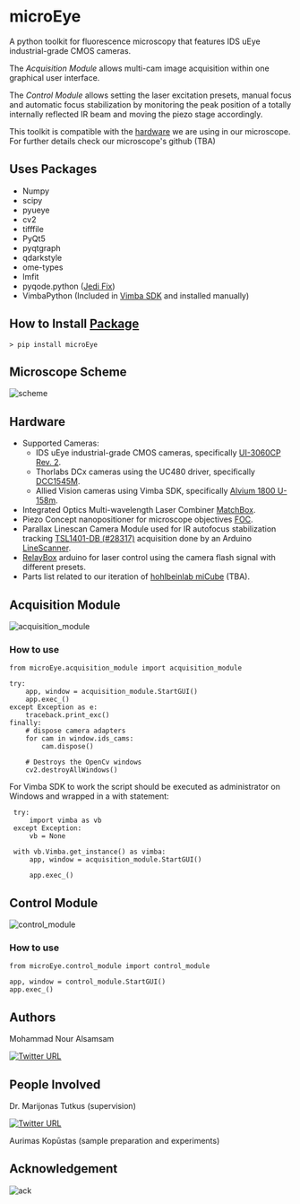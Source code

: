 # microEye
A python toolkit for fluorescence microscopy that features IDS uEye industrial-grade CMOS cameras.

The *Acquisition Module* allows multi-cam image acquisition within one graphical user interface.

The *Control Module* allows setting the laser excitation presets, manual focus and automatic focus stabilization by monitoring the peak position of a totally internally reflected IR beam and moving the piezo stage accordingly. 

This toolkit is compatible with the [hardware](#hardware) we are using in our microscope. For further details check our microscope's github (TBA)

## Uses Packages
 
- Numpy 
- scipy
- pyueye
- cv2
- tifffile
- PyQt5
- pyqtgraph
- qdarkstyle
- ome-types
- lmfit
- pyqode.python ([Jedi Fix](https://github.com/pyQode/pyqode.python/blob/6cc30087dab69d334a48c716d8d19fc1546ff0c6/pyqode/python/backend/workers.py))
- VimbaPython (Included in [Vimba SDK](https://www.alliedvision.com/en/products/vimba-sdk/) and installed manually)

## How to Install [Package](https://pypi.org/project/microEye/)

    > pip install microEye

## Microscope Scheme

![scheme](https://user-images.githubusercontent.com/89871015/135764774-8c2dbc12-bff1-4325-97bc-7f1fc356f517.png)

## Hardware 

- Supported Cameras:
  - IDS uEye industrial-grade CMOS cameras, specifically [UI-3060CP Rev. 2](https://en.ids-imaging.com/store/products/cameras/ui-3060cp-rev-2.html).
  - Thorlabs DCx cameras using the UC480 driver, specifically [DCC1545M](https://www.thorlabs.com/thorProduct.cfm?partNumber=DCC1545M).
  - Allied Vision cameras using Vimba SDK, specifically [Alvium 1800 U-158m](https://www.alliedvision.com/en/products/alvium-configurator/alvium-1800-u/158/#_configurator).
- Integrated Optics Multi-wavelength Laser Combiner [MatchBox](https://integratedoptics.com/products/wavelength-combiners).
- Piezo Concept nanopositioner for microscope objectives [FOC](https://piezoconcept-store.squarespace.com/1-axis/p/foc).
- Parallax Linescan Camera Module used for IR autofocus stabilization tracking [TSL1401-DB (#28317)](https://eu.mouser.com/ProductDetail/Parallax/28317?qs=%2Fha2pyFaduiCRhuOAXMuCmQIeG1Q3R01m6Y1EH%252BmN80%3D) acquisition done by an Arduino [LineScanner](https://github.com/samhitech/LineScanner).
- [RelayBox](https://github.com/samhitech/RelayBox) arduino for laser control using the camera flash signal with different presets.
- Parts list related to our iteration of [hohlbeinlab miCube](https://hohlbeinlab.github.io/miCube/index.html) (TBA).

## Acquisition Module

![acquisition_module](https://user-images.githubusercontent.com/89871015/135764990-b9ac0062-4710-4a10-b2f8-a16f34d77ee1.png)

### How to use

    from microEye.acquisition_module import acquisition_module
    
    try:
        app, window = acquisition_module.StartGUI()
        app.exec_()
    except Exception as e:
        traceback.print_exc()
    finally:
        # dispose camera adapters
        for cam in window.ids_cams:
            cam.dispose()

        # Destroys the OpenCv windows
        cv2.destroyAllWindows()
        
For Vimba SDK to work the script should be executed as administrator on Windows and wrapped in a with statement:

     try:
         import vimba as vb
     except Exception:
         vb = None

     with vb.Vimba.get_instance() as vimba:
         app, window = acquisition_module.StartGUI()

         app.exec_()


## Control Module

![control_module](https://user-images.githubusercontent.com/89871015/141841883-d37c4979-c8aa-4e1f-b1b9-84bdd819c828.png)

### How to use

    from microEye.control_module import control_module
    
    app, window = control_module.StartGUI()
    app.exec_()

## Authors

Mohammad Nour Alsamsam

[![Twitter URL](https://img.shields.io/twitter/url/https/twitter.com/samhightech.svg?style=social&label=Follow%20%40samhightech)](https://twitter.com/samhightech)
    
## People Involved

Dr. Marijonas Tutkus (supervision)

[![Twitter URL](https://img.shields.io/twitter/url/https/twitter.com/MTutkus.svg?style=social&label=Follow%20%40MTutkus)](https://twitter.com/MTutkus)


Aurimas Kopūstas (sample preparation and experiments)

## Acknowledgement

![ack](https://user-images.githubusercontent.com/89871015/135897106-12656072-932e-45ea-abeb-54e86ba60eb0.png)
